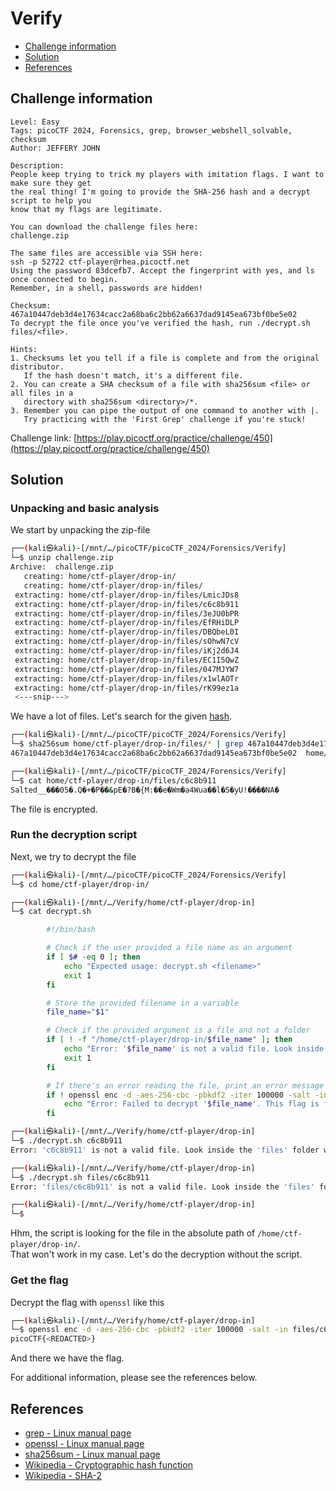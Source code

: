 # Verify

- [Challenge information](#challenge-information)
- [Solution](#solution)
- [References](#references)

## Challenge information
```
Level: Easy
Tags: picoCTF 2024, Forensics, grep, browser_webshell_solvable, checksum
Author: JEFFERY JOHN

Description:
People keep trying to trick my players with imitation flags. I want to make sure they get 
the real thing! I'm going to provide the SHA-256 hash and a decrypt script to help you 
know that my flags are legitimate.

You can download the challenge files here:
challenge.zip

The same files are accessible via SSH here:
ssh -p 52722 ctf-player@rhea.picoctf.net
Using the password 83dcefb7. Accept the fingerprint with yes, and ls once connected to begin. 
Remember, in a shell, passwords are hidden!

Checksum: 467a10447deb3d4e17634cacc2a68ba6c2bb62a6637dad9145ea673bf0be5e02
To decrypt the file once you've verified the hash, run ./decrypt.sh files/<file>.

Hints:
1. Checksums let you tell if a file is complete and from the original distributor. 
   If the hash doesn't match, it's a different file.
2. You can create a SHA checksum of a file with sha256sum <file> or all files in a 
   directory with sha256sum <directory>/*.
3. Remember you can pipe the output of one command to another with |. 
   Try practicing with the 'First Grep' challenge if you're stuck!
```
Challenge link: [https://play.picoctf.org/practice/challenge/450](https://play.picoctf.org/practice/challenge/450)

## Solution

### Unpacking and basic analysis

We start by unpacking the zip-file
```bash
┌──(kali㉿kali)-[/mnt/…/picoCTF/picoCTF_2024/Forensics/Verify]
└─$ unzip challenge.zip 
Archive:  challenge.zip
   creating: home/ctf-player/drop-in/
   creating: home/ctf-player/drop-in/files/
 extracting: home/ctf-player/drop-in/files/LmicJDs8  
 extracting: home/ctf-player/drop-in/files/c6c8b911  
 extracting: home/ctf-player/drop-in/files/3eJU0bPR  
 extracting: home/ctf-player/drop-in/files/EfRHiDLP  
 extracting: home/ctf-player/drop-in/files/DBQbeL0I  
 extracting: home/ctf-player/drop-in/files/sOhwN7cV  
 extracting: home/ctf-player/drop-in/files/iKj2d6J4  
 extracting: home/ctf-player/drop-in/files/EC1I5QwZ  
 extracting: home/ctf-player/drop-in/files/047MJYW7  
 extracting: home/ctf-player/drop-in/files/x1wlAOTr  
 extracting: home/ctf-player/drop-in/files/rK99ez1a  
 <---snip--->
```

We have a lot of files. Let's search for the given [hash](https://en.wikipedia.org/wiki/Cryptographic_hash_function).
```bash
┌──(kali㉿kali)-[/mnt/…/picoCTF/picoCTF_2024/Forensics/Verify]
└─$ sha256sum home/ctf-player/drop-in/files/* | grep 467a10447deb3d4e17634cacc2a68ba6c2bb62a6637dad9145ea673bf0be5e02
467a10447deb3d4e17634cacc2a68ba6c2bb62a6637dad9145ea673bf0be5e02  home/ctf-player/drop-in/files/c6c8b911

┌──(kali㉿kali)-[/mnt/…/picoCTF/picoCTF_2024/Forensics/Verify]
└─$ cat home/ctf-player/drop-in/files/c6c8b911
Salted__���05�.Q�+�P��&pE�?B�{M:��e�Wm�a4Wua��l�5�yU!����NA�

```
The file is encrypted.

### Run the decryption script

Next, we try to decrypt the file
```bash
┌──(kali㉿kali)-[/mnt/…/picoCTF/picoCTF_2024/Forensics/Verify]
└─$ cd home/ctf-player/drop-in/              

┌──(kali㉿kali)-[/mnt/…/Verify/home/ctf-player/drop-in]
└─$ cat decrypt.sh                            

        #!/bin/bash

        # Check if the user provided a file name as an argument
        if [ $# -eq 0 ]; then
            echo "Expected usage: decrypt.sh <filename>"
            exit 1
        fi

        # Store the provided filename in a variable
        file_name="$1"

        # Check if the provided argument is a file and not a folder
        if [ ! -f "/home/ctf-player/drop-in/$file_name" ]; then
            echo "Error: '$file_name' is not a valid file. Look inside the 'files' folder with 'ls -R'!"
            exit 1
        fi

        # If there's an error reading the file, print an error message
        if ! openssl enc -d -aes-256-cbc -pbkdf2 -iter 100000 -salt -in "/home/ctf-player/drop-in/$file_name" -k picoCTF; then
            echo "Error: Failed to decrypt '$file_name'. This flag is fake! Keep looking!"
        fi

┌──(kali㉿kali)-[/mnt/…/Verify/home/ctf-player/drop-in]
└─$ ./decrypt.sh c6c8b911
Error: 'c6c8b911' is not a valid file. Look inside the 'files' folder with 'ls -R'!

┌──(kali㉿kali)-[/mnt/…/Verify/home/ctf-player/drop-in]
└─$ ./decrypt.sh files/c6c8b911
Error: 'files/c6c8b911' is not a valid file. Look inside the 'files' folder with 'ls -R'!

┌──(kali㉿kali)-[/mnt/…/Verify/home/ctf-player/drop-in]
└─$ 
```
Hhm, the script is looking for the file in the absolute path of `/home/ctf-player/drop-in/`.  
That won't work in my case. Let's do the decryption without the script.

### Get the flag

Decrypt the flag with `openssl` like this
```bash
┌──(kali㉿kali)-[/mnt/…/Verify/home/ctf-player/drop-in]
└─$ openssl enc -d -aes-256-cbc -pbkdf2 -iter 100000 -salt -in files/c6c8b911 -k picoCTF
picoCTF{<REDACTED>}
```
And there we have the flag.

For additional information, please see the references below.

## References

- [grep - Linux manual page](https://man7.org/linux/man-pages/man1/grep.1.html)
- [openssl - Linux manual page](https://linux.die.net/man/1/openssl)
- [sha256sum - Linux manual page](https://man7.org/linux/man-pages/man1/sha256sum.1.html)
- [Wikipedia - Cryptographic hash function](https://en.wikipedia.org/wiki/Cryptographic_hash_function)
- [Wikipedia - SHA-2](https://en.wikipedia.org/wiki/SHA-2)
